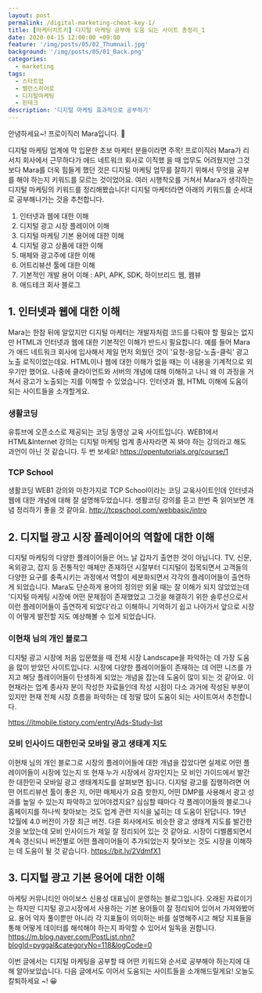 ```yaml
---
layout: post
permalink: /digital-marketing-cheat-key-1/
title: [마케터치트키] 디지털 마케팅 공부에 도움 되는 사이트 총정리_1
date: 2020-04-15 12:00:00 +09:00
feature: '/img/posts/05/02_Thumnail.jpg'
background: '/img/posts/05/01_Back.png'
categories:
  - marketing
tags:
  - 스타트업
  - 밸런스히어로
  - 디지털마케팅
  - 핀테크
description: '디지털 마케팅 효과적으로 공부하기' 
---
```


안녕하세요~! 프로이직러 Mara입니다. 🐳

디지털 마케팅 업계에 막 입문한 초보 마케터 분들이라면 주목! 프로이직러 Mara가 리서치 회사에서 근무하다가 애드 네트워크 회사로 이직했 을 때 업무도 어려웠지만 그것보다 Mara를 더욱 힘들게 했던 것은 디지털 마케팅 업무를 잘하기 위해서 무엇을 공부를 해야 하는지 키워드를 모르는 것이었어요. 여러 시행착오를 거쳐서 Mara가 생각하는 디지털 마케팅의 키워드를 정리해봤습니다! 디지털 마케터라면 아래의 키워드를 순서대로 공부해나가는 것을 추천합니다.

1. 인터넷과 웹에 대한 이해
2. 디지털 광고 시장 플레이어 이해
3. 디지털 마케팅 기본 용어에 대한 이해
4. 디지털 광고 상품에 대한 이해
5. 매체와 광고주에 대한 이해
6. 어트리뷰션 툴에 대한 이해
7. 기본적인 개발 용어 이해 : API, APK, SDK, 하이브리드 웹, 웹뷰
8. 애드테크 회사 블로그

## 1. 인터넷과 웹에 대한 이해

Mara는 한참 뒤에 알았지만 디지털 마케터는 개발자처럼 코드를 다뤄야 할 필요는 없지만 HTML과 인터넷과 웹에 대한 기본적인 이해가 반드시 필요합니다. 예를 들어 Mara가 애드 네트워크 회사에 입사해서 제일 먼저 외웠던 것이 '요청-응답-노출-클릭' 광고 노출 로직이었는데요. HTML이나 웹에 대한 이해가 없을 때는 이 내용을 기계적으로 외우기만 했어요. 나중에 클라이언트와 서버의 개념에 대해 이해하고 나니 왜 이 과정을 거쳐서 광고가 노출되는 지를 이해할 수 있었습니다. 인터넷과 웹, HTML 이해에 도움이 되는 사이트들을 소개할게요.

### 생활코딩

유튜브에 오픈소스로 제공되는 코딩 동영상 교육 사이트입니다. WEB1에서 HTML&Internet 강의는 디지털 마케팅 업계 종사자라면 꼭 봐야 하는 강의라고 해도 과언이 아닌 것 같습니다. 두 번 보세요! <a> https://opentutorials.org/course/1</a>

### TCP School

생활코딩 WEB1 강의와 마찬가지로 TCP School이라는 코딩 교육사이트인데 인터넷과 웹에 대한 개념에 대해 잘 설명해두었습니다. 생활코딩 강의를 듣고 한번 죽 읽어보면 개념 정리하기 좋을 것 같아요. http://tcpschool.com/webbasic/intro

## 2. 디지털 광고 시장 플레이어의 역할에 대한 이해

디지털 마케팅의 다양한 플레이어들은 어느 날 갑자기 출연한 것이 아닙니다. TV, 신문, 옥외광고, 잡지 등 전통적인 매체만 존재하던 시절부터 디지털이 접목되면서 고객들의 다양한 요구를 충족시키는 과정에서 역할이 세분화되면서 각각의 플레이어들이 출연하게 되었습니다. Mara도 단순하게 용어의 정의만 외울 때는 잘 이해가 되지 않았었는데 '디지털 마케팅 시장에 어떤 문제점이 존재했었고 그것을 해결하기 위한 솔루션으로서 이런 플레이어들이 출연하게 되었다'라고 이해하니 기억하기 쉽고 나아가서 앞으로 시장이 어떻게 발전할 지도 예상해볼 수 있게 되었습니다.

### 이현채 님의 개인 블로그

디지털 광고 시장에 처음 입문했을 때 전체 시장 Landscape을 파악하는 데 가장 도움을 많이 받았던 사이트입니다. 시장에 다양한 플레이어들이 존재하는 데 어떤 니즈를 가지고 해당 플레이어들이 탄생하게 되었는 개념을 잡는데 도움이 많이 되는 것 같아요. 이현채라는 업계 종사자 분이 작성한 자료들인데 작성 시점이 다소 과거에 작성된 부분이 있지만 현재 전체 시장 흐름을 파악하는 데 정말 많이 도움이 되는 사이트여서 추천합니다.

https://itmobile.tistory.com/entry/Ads-Study-list

### 모비 인사이드 대한민국 모바일 광고 생태계 지도

이현채 님의 개인 블로그로 시장의 플레이어들에 대한 개념을 잡았다면 실제로 어떤 플레이어들이 시장에 있는지 또 현재 누가 시장에서 강자인지는 모 비인 가이드에서 발간한 대한민국 모바일 광고 생태계지도를 살펴보면 됩니다. 디지털 광고를 집행하려면 어떤 어트리뷰션 툴이 좋은 지, 어떤 매체사가 요즘 핫한지, 어떤 DMP를 사용해서 광고 성과를 높일 수 있는지 파악하고 있어야겠지요? 심심할 때마다 각 플레이어들의 블로그나 홈페이지를 하나씩 찾아보는 것도 업계 관련 지식을 넓히는 데 도움이 된답니다. 19년 12월에 4.0 버전이 가장 최근 버전. 다른 회사에서도 비슷한 광고 생태계 지도를 발간한 것을 보았는데 모비 인사이드가 제일 잘 정리되어 있는 것 같아요. 시장이 디벨롭되면서 계속 갱신되니 버전별로 어떤 플레이어들이 추가되었는지 찾아보는 것도 시장을 이해하는 데 도움이 될 것 같습니다. 
https://bit.ly/2VdmfX1

## 3. 디지털 광고 기본 용어에 대한 이해

마케팅 커뮤니티인 아이보스 신용성 대표님이 운영하는 블로그입니다. 오래된 자료이기는 하지만 디지털 광고시장에서 사용하는 기본 용어들이 잘 정리되어 있어서 가져와봤어요. 용어 약자 풀이뿐만 아니라 각 지표들이 의미하는 바를 설명해주시고 해당 지표들을 통해 어떻게 데이터를 해석해야 하는지 파악할 수 있어서 일독을 권합니다. 
https://m.blog.naver.com/PostList.nhn?blogId=pyggal&categoryNo=118&logCode=0

이번 글에서는 디지털 마케팅을 공부할 때 어떤 키워드와 순서로 공부해야 하는지에 대해 알아보았습니다. 다음 글에서도 이어서 도움되는 사이트들을 소개해드릴게요! 오늘도 칼퇴하세요 ~! 😀

